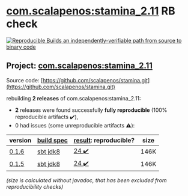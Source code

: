 [com.scalapenos:stamina_2.11](https://search.maven.org/artifact/com.scalapenos/stamina_2.11/) RB check
=======

[![Reproducible Builds](https://reproducible-builds.org/images/logos/rb.svg) an independently-verifiable path from source to binary code](https://reproducible-builds.org/)

## Project: [com.scalapenos:stamina_2.11](https://search.maven.org/artifact/com.scalapenos/stamina_2.11/)

Source code: [https://github.com/scalapenos/stamina.git](https://github.com/scalapenos/stamina.git)

rebuilding **2 releases** of com.scalapenos:stamina_2.11:
- **2** releases were found successfully **fully reproducible** (100% reproducible artifacts :heavy_check_mark:),
- 0 had issues (some unreproducible artifacts :warning:):

| version | [build spec](/BUILDSPEC.md) | [result](https://reproducible-builds.org/docs/jvm/): reproducible? | size |
| -- | --------- | ------ | -- |
| [0.1.6](https://search.maven.org/artifact/com.scalapenos/stamina_2.11/0.1.6/pom) | [sbt jdk8](stamina-0.1.6.buildspec) | [24 :heavy_check_mark: ](stamina-0.1.6.buildcompare) | 146K |
| [0.1.5](https://search.maven.org/artifact/com.scalapenos/stamina_2.11/0.1.5/pom) | [sbt jdk8](stamina-0.1.5.buildspec) | [24 :heavy_check_mark: ](stamina-0.1.5.buildcompare) | 146K |

<i>(size is calculated without javadoc, that has been excluded from reproducibility checks)</i>
